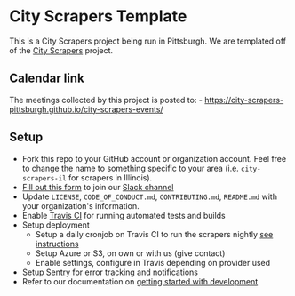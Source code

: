 # City Scrapers Template

This is a City Scrapers project being run in Pittsburgh. We are templated off of the [City Scrapers](https://cityscrapers.org) project.

## Calendar link
The meetings collected by this project is posted to: - https://city-scrapers-pittsburgh.github.io/city-scrapers-events/

## Setup

- Fork this repo to your GitHub account or organization account. Feel free to change the name to something specific to your area (i.e. `city-scrapers-il` for scrapers in Illinois).
- [Fill out this form](https://airtable.com/shrsdRcYVzp019U22) to join our [Slack channel](https://citybureau.slack.com/#labs_city_scrapers)
- Update `LICENSE`, `CODE_OF_CONDUCT.md`, `CONTRIBUTING.md`, `README.md` with your organization's information.
- Enable [Travis CI](https://travis-ci.org/) for running automated tests and builds
- Setup deployment
  - Setup a daily cronjob on Travis CI to run the scrapers nightly [see instructions](https://docs.travis-ci.com/user/cron-jobs/)
  - Setup Azure or S3, on own or with us (give contact)
  - Enable settings, configure in Travis depending on provider used
- Setup [Sentry](https://sentry.io) for error tracking and notifications
- Refer to our documentation on [getting started with development](https://cityscrapers.org/docs/development/)
